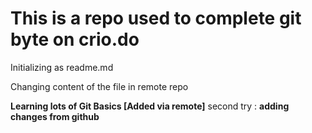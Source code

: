 # This is a repo used to complete git byte on crio.do

Initializing as readme.md

Changing content of the file in remote repo

 **Learning lots of Git Basics [Added via remote]** 
 second try : **adding changes from github**
